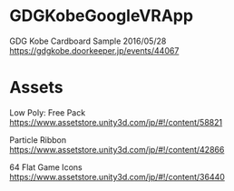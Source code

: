 # GDGKobeGoogleVRApp  
GDG Kobe Cardboard Sample 2016/05/28  
https://gdgkobe.doorkeeper.jp/events/44067

# Assets  
Low Poly: Free Pack  
https://www.assetstore.unity3d.com/jp/#!/content/58821

Particle Ribbon  
https://www.assetstore.unity3d.com/jp/#!/content/42866

64 Flat Game Icons  
https://www.assetstore.unity3d.com/jp/#!/content/36440